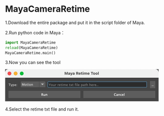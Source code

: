 # MayaCameraRetime
1.Download the entire package and put it in the script folder of Maya.  

2.Run python code in Maya：
```Python
import MayaCameraRetime
reload(MayaCameraRetime)
MayaCameraRetime.main()
```

3.Now you can see the tool

![](doc_image/tool_ui.jpg)

4.Select the retime txt file and run it.
